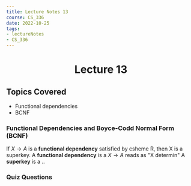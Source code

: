 ```yaml
---
title: Lecture Notes 13
course: CS_336
date: 2022-10-25
tags: 
- lectureNotes
- CS_336
---
```


<center><h1>Lecture 13</h1></center>

## Topics Covered
- Functional dependencies
- BCNF

### Functional Dependencies and Boyce-Codd Normal Form (BCNF)
If $X \rightarrow A$ is a **functional dependency** satisfied by csheme R, then X is a superkey.
A **functional dependency** is a $X \rightarrow A$ reads as "X determin"
A **superkey** is a ..

### Quiz Questions
